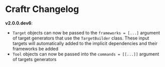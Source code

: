 # Craftr Changelog

__v2.0.0.dev6__:

- `Target` objects can now be passed to the `frameworks = [...]` argument
  of target generators that use the `TargetBuilder` class. These input targets
  will automatically added to the implicit dependencies and their frameworks
  be added
- `Tool` objects can now be passed into the `commands = [[...]]` argument
  of targets generators
